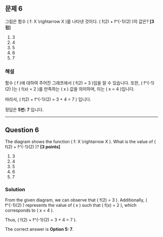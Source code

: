 ## 문제 6
그림은 함수 \( f: X \rightarrow X \)를 나타낸 것이다. \( f(2) + f^{-1}(2) \)의 값은? **[3점]**

1. 3  
2. 4  
3. 5  
4. 6  
5. 7  

### 해설
함수 \( f \)에 대하여 주어진 그래프에서 \( f(2) = 3 \)임을 알 수 있습니다. 또한, \( f^{-1}(2) \)는 \( f(x) = 2 \)를 만족하는 \( x \) 값을 의미하며, 이는 \( x = 4 \)입니다.

따라서, \( f(2) + f^{-1}(2) = 3 + 4 = 7 \) 입니다.

정답은 **5번: 7** 입니다.

---

## Question 6
The diagram shows the function \( f: X \rightarrow X \). What is the value of \( f(2) + f^{-1}(2) \)? **[3 points]**

1. 3  
2. 4  
3. 5  
4. 6  
5. 7  

### Solution
From the given diagram, we can observe that \( f(2) = 3 \). Additionally, \( f^{-1}(2) \) represents the value of \( x \) such that \( f(x) = 2 \), which corresponds to \( x = 4 \).

Thus, \( f(2) + f^{-1}(2) = 3 + 4 = 7 \).

The correct answer is **Option 5: 7**.
